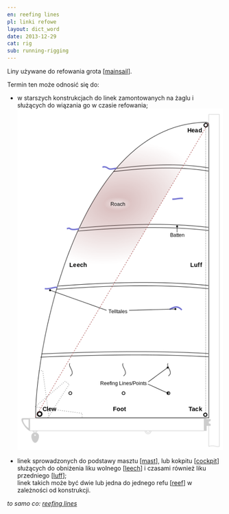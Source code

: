 ```yaml
---
en: reefing lines
pl: linki refowe
layout: dict_word
date: 2013-12-29
cat: rig
sub: running-rigging
---
```


Liny używane do refowania grota [[mainsail](/dict/m/mainsail.html)].

Termin ten może odnosić się do:  

* w starszych konstrukcjach do linek zamontowanych na żaglu i służących do wiązania go w czasie refowania;
  ![części żagla](/img/dict/parts_of_a_sail.png)

* linek sprowadzonych do podstawy masztu [[mast](/dict/m/mast.html)], lub kokpitu [[cockpit](/dict/c/cockpit.html)] 
  służących do obniżenia liku wolnego [[leech](/dict/l/leech.html)] i czasami również liku przedniego [[luff](/dict/l/luff.html)];  
  linek takich może być dwie lub jedna do jednego refu [[reef](/dict/r/reef.html)] w zależności od konstrukcji.
  
*to samo co: [reefing lines](/dict/r/reefing-lines.html)*
